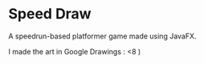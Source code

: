# Speed Draw
A speedrun-based platformer game made using JavaFX.

I made the art in Google Drawings : <8 )
